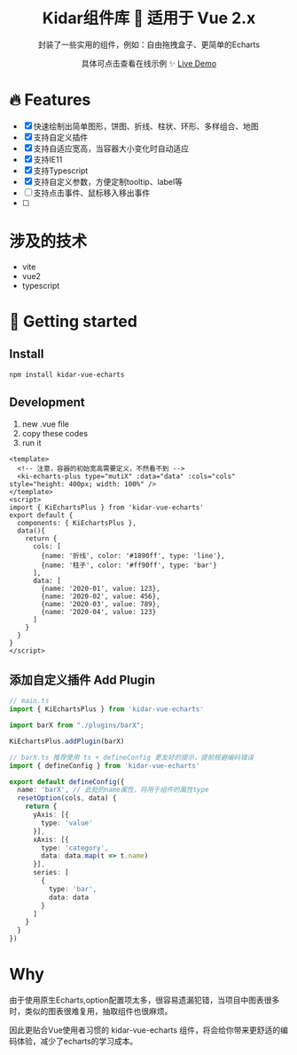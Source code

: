 <h1 align="center">Kidar组件库 🍥 适用于 Vue 2.x</h1>

<p align="center">
  封装了一些实用的组件，例如：自由拖拽盒子、更简单的Echarts
</p>

<p align="center">
 具体可点击查看在线示例 ✨ <a href="https://kidarjs.github.io/kidar-vue-examples/">Live Demo</a>
</p>

# 🔥 Features

- [x] 快速绘制出简单图形，饼图、折线、柱状、环形、多样组合、地图
- [x] 支持自定义插件
- [x] 支持自适应宽高，当容器大小变化时自动适应
- [x] 支持IE11
- [x] 支持Typescript
- [x] 支持自定义参数，方便定制tooltip、label等
- [ ] 支持点击事件、鼠标移入移出事件
- [ ] 

# 涉及的技术
* vite
* vue2
* typescript

# 🚀 Getting started

## Install

```bash
npm install kidar-vue-echarts
```

## Development

1. new .vue file
2. copy these codes 
3. run it

```vue
<template>
  <!-- 注意，容器的初始宽高需要定义，不然看不到 -->
  <ki-echarts-plus type="mutiX" :data="data" :cols="cols" style="height: 400px; width: 100%" />
</template>
<script>
import { KiEchartsPlus } from 'kidar-vue-echarts'
export default {
  components: { KiEchartsPlus },
  data(){
    return {
      cols: [
        {name: '折线', color: '#1890ff', type: 'line'},
        {name: '柱子', color: '#ff90ff', type: 'bar'}
      ],
      data: [
        {name: '2020-01', value: 123},
        {name: '2020-02', value: 456},
        {name: '2020-03', value: 789},
        {name: '2020-04', value: 123}
      ]
    }
  }
}
</script>
```


## 添加自定义插件 Add Plugin 

```ts
// main.ts
import { KiEchartsPlus } from 'kidar-vue-echarts'

import barX from "./plugins/barX";

KiEchartsPlus.addPlugin(barX)

```

```ts
// barX.ts 推荐使用 ts + defineConfig 更友好的提示，提前规避编码错误
import { defineConfig } from 'kidar-vue-echarts'

export default defineConfig({
  name: 'barX', // 此处的name属性，将用于组件的属性type
  resetOption(cols, data) {
    return {
      yAxis: [{
        type: 'value'
      }],
      xAxis: [{
        type: 'category',
        data: data.map(t => t.name)
      }],
      series: [
        {
          type: 'bar',
          data: data
        }
      ]
    }
  }
})

```


# Why
由于使用原生Echarts,option配置项太多，很容易遗漏犯错，当项目中图表很多时，类似的图表很难复用，抽取组件也很麻烦。

因此更贴合Vue使用者习惯的 kidar-vue-echarts 组件，将会给你带来更舒适的编码体验，减少了echarts的学习成本。
